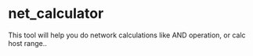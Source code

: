 # net_calculator
This tool will help you do network calculations like AND operation, or calc host range..
